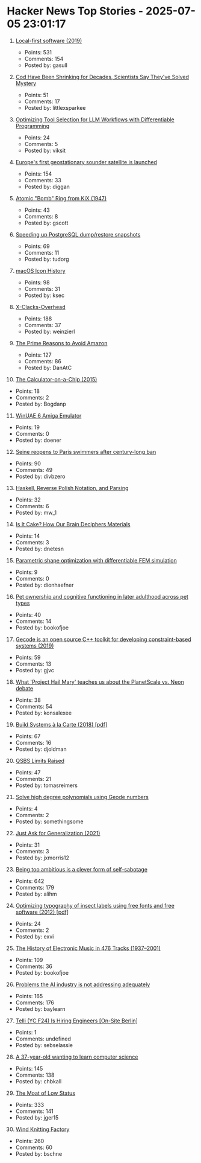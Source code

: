 # Hacker News Top Stories - 2025-07-05 23:01:17

1. [Local-first software (2019)](https://www.inkandswitch.com/essay/local-first/)
   - Points: 531
   - Comments: 154
   - Posted by: gasull

2. [Cod Have Been Shrinking for Decades, Scientists Say They've Solved Mystery](https://www.smithsonianmag.com/smart-news/these-cod-have-been-shrinking-dramatically-for-decades-now-scientists-say-theyve-solved-the-mystery-180986920/)
   - Points: 51
   - Comments: 17
   - Posted by: littlexsparkee

3. [Optimizing Tool Selection for LLM Workflows with Differentiable Programming](https://viksit.substack.com/p/optimizing-tool-selection-for-llm)
   - Points: 24
   - Comments: 5
   - Posted by: viksit

4. [Europe's first geostationary sounder satellite is launched](https://www.eumetsat.int/europes-first-geostationary-sounder-satellite-launched)
   - Points: 154
   - Comments: 33
   - Posted by: diggan

5. [Atomic "Bomb" Ring from KiX (1947)](https://toytales.ca/atomic-bomb-ring-from-kix-1947/)
   - Points: 43
   - Comments: 8
   - Posted by: gscott

6. [Speeding up PostgreSQL dump/restore snapshots](https://xata.io/blog/behind-the-scenes-speeding-up-pgstream-snapshots-for-postgresql)
   - Points: 69
   - Comments: 11
   - Posted by: tudorg

7. [macOS Icon History](https://basicappleguy.com/basicappleblog/macos-icon-history)
   - Points: 98
   - Comments: 31
   - Posted by: ksec

8. [X-Clacks-Overhead](https://xclacksoverhead.org/home/about)
   - Points: 188
   - Comments: 37
   - Posted by: weinzierl

9. [The Prime Reasons to Avoid Amazon](https://blog.thenewoil.org/the-prime-reasons-to-avoid-amazon)
   - Points: 127
   - Comments: 86
   - Posted by: DanAtC

10. [The Calculator-on-a-Chip (2015)](http://www.vintagecalculators.com/html/the_calculator-on-a-chip.html)
   - Points: 18
   - Comments: 2
   - Posted by: Bogdanp

11. [WinUAE 6 Amiga Emulator](https://www.winuae.net/)
   - Points: 19
   - Comments: 0
   - Posted by: doener

12. [Seine reopens to Paris swimmers after century-long ban](https://www.lemonde.fr/en/france/article/2025/07/05/seine-reopens-to-paris-swimmers-after-century-long-ban_6743058_7.html)
   - Points: 90
   - Comments: 49
   - Posted by: divbzero

13. [Haskell, Reverse Polish Notation, and Parsing](https://mattwills.bearblog.dev/haskell-postfix/)
   - Points: 32
   - Comments: 6
   - Posted by: mw_1

14. [Is It Cake? How Our Brain Deciphers Materials](https://nautil.us/is-it-cake-how-our-brain-deciphers-materials-1222193/)
   - Points: 14
   - Comments: 3
   - Posted by: dnetesn

15. [Parametric shape optimization with differentiable FEM simulation](https://docs.pasteurlabs.ai/projects/tesseract-jax/latest/examples/fem-shapeopt/demo.html)
   - Points: 9
   - Comments: 0
   - Posted by: dionhaefner

16. [Pet ownership and cognitive functioning in later adulthood across pet types](https://www.nature.com/articles/s41598-025-03727-9)
   - Points: 40
   - Comments: 14
   - Posted by: bookofjoe

17. [Gecode is an open source C++ toolkit for developing constraint-based systems (2019)](https://www.gecode.org/)
   - Points: 59
   - Comments: 13
   - Posted by: gjvc

18. [What 'Project Hail Mary' teaches us about the PlanetScale vs. Neon debate](https://blog.alexoglou.com/posts/database-decisions/)
   - Points: 38
   - Comments: 54
   - Posted by: konsalexee

19. [Build Systems à la Carte (2018) [pdf]](https://www.microsoft.com/en-us/research/wp-content/uploads/2018/03/build-systems.pdf)
   - Points: 67
   - Comments: 16
   - Posted by: djoldman

20. [QSBS Limits Raised](https://www.mintz.com/insights-center/viewpoints/2906/2025-06-25-qsbs-benefits-expanded-under-senate-finance-proposal)
   - Points: 47
   - Comments: 21
   - Posted by: tomasreimers

21. [Solve high degree polynomials using Geode numbers](https://www.tandfonline.com/doi/full/10.1080/00029890.2025.2460966)
   - Points: 4
   - Comments: 2
   - Posted by: somethingsome

22. [Just Ask for Generalization (2021)](https://evjang.com/2021/10/23/generalization.html)
   - Points: 31
   - Comments: 3
   - Posted by: jxmorris12

23. [Being too ambitious is a clever form of self-sabotage](https://maalvika.substack.com/p/being-too-ambitious-is-a-clever-form)
   - Points: 642
   - Comments: 179
   - Posted by: alihm

24. [Optimizing typography of insect labels using free fonts and free software (2012) [pdf]](https://www.akentsoc.org/doc/Bowser_ML_2012.pdf)
   - Points: 24
   - Comments: 2
   - Posted by: exvi

25. [The History of Electronic Music in 476 Tracks (1937–2001)](https://www.openculture.com/2025/06/the-history-of-electronic-music-in-476-tracks.html)
   - Points: 109
   - Comments: 36
   - Posted by: bookofjoe

26. [Problems the AI industry is not addressing adequately](https://www.thealgorithmicbridge.com/p/im-losing-all-trust-in-the-ai-industry)
   - Points: 165
   - Comments: 176
   - Posted by: baylearn

27. [Telli (YC F24) Is Hiring Engineers [On-Site Berlin]](https://hi.telli.com/join-us)
   - Points: 1
   - Comments: undefined
   - Posted by: sebselassie

28. [A 37-year-old wanting to learn computer science](https://initcoder.com/posts/37-year-old-learning-cs/)
   - Points: 145
   - Comments: 138
   - Posted by: chbkall

29. [The Moat of Low Status](https://usefulfictions.substack.com/p/learn-to-love-the-moat-of-low-status)
   - Points: 333
   - Comments: 141
   - Posted by: jger15

30. [Wind Knitting Factory](https://www.merelkarhof.nl/work/wind-knitting-factory)
   - Points: 260
   - Comments: 60
   - Posted by: bschne


